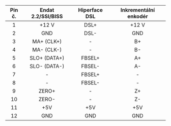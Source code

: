 | **Pin č.** | **Endat 2.2/SSI/BISS** | **Hiperface DSL** | **Inkrementální enkodér** |
| :---: | :---: | :---: | :---: |
| 1 | +12 V | DSL+ | +12 V |
| 2 | GND | DSL- | GND |
| 3 | MA+ (CLK+) | - | B+ |
| 4 | MA- (CLK-) | - | B- |
| 5 | SLO+ (DATA+) | FBSEL+ | A+ |
| 6 | SLO- (DATA-) | FBSEL- | A- |
| 7 | - | FBSEL+ | - |
| 8 | - | FBSEL- | - |
| 9 | ZERO+ | - | Z+ |
| 10 | ZERO- | - | Z- |
| 11 | +5V | +5V | +5V |
| 12 | GND | GND | GND |
